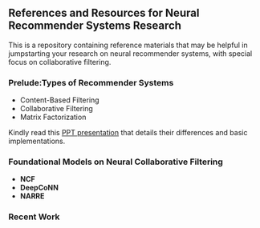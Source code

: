 ## References and Resources for Neural Recommender Systems Research
This is a repository containing reference materials that may be helpful in jumpstarting your research on neural recommender systems, with special focus on collaborative filtering.

### Prelude:Types of Recommender Systems
* Content-Based Filtering 
* Collaborative Filtering
* Matrix Factorization

Kindly read this [PPT presentation](https://docs.google.com/presentation/d/12ZJ8eOqyEqvooXTdgwEW13sK2wpKmVLIEMhZ9wRrd0I/edit?usp=sharing) that details their differences and basic implementations.

### Foundational Models on Neural Collaborative Filtering
* **NCF**
* **DeepCoNN**
* **NARRE**

### Recent Work

